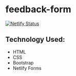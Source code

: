 # feedback-form
[![Netlify Status](https://api.netlify.com/api/v1/badges/b2d164a6-6f1a-4107-a1d1-40ea9f0d6ac2/deploy-status)](https://app.netlify.com/sites/form-feed-back/deploys)

## Technology Used:
- HTML
- CSS
- Bootstrap
- Netlify Forms